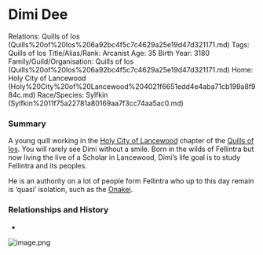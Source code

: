 # Dimi Dee

Relations: Quills of Ios (Quills%20of%20Ios%206a92bc4f5c7c4629a25e19d47d321171.md) 
Tags: Quills of Ios
Title/Alias/Rank: Arcanist
Age: 35
Birth Year: 3180
Family/Guild/Organisation: Quills of Ios (Quills%20of%20Ios%206a92bc4f5c7c4629a25e19d47d321171.md) 
Home: Holy City of Lancewood (Holy%20City%20of%20Lancewood%204021f6651edd4e4aba71cb199a8f984c.md) 
Race/Species: Sylfkin (Sylfkin%2011f75a22781a80169aa7f3cc74aa5ac0.md)

### Summary

A young quill working in the [Holy City of Lancewood](Holy%20City%20of%20Lancewood%204021f6651edd4e4aba71cb199a8f984c.md) chapter of the [Quills of Ios](Quills%20of%20Ios%206a92bc4f5c7c4629a25e19d47d321171.md). You will rarely see Dimi without a smile. Born in the wilds of Fellintra but now living the live of a Scholar in Lancewood, Dimi’s life goal is to study Fellintra and its peoples.

He is an authority on a lot of people form Fellintra who up to this day remain is ‘quasi’ isolation, such as the [Onakei](Onakei%2075acc5f4bb134fe5b9cc4e4d6c12b99d.md).

### **Relationships and History**

-

![image.png](image%2067.png)